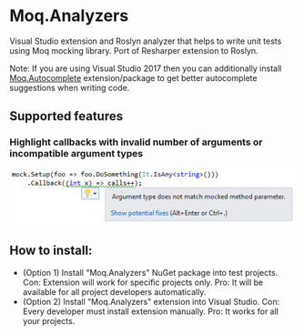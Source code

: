# Moq.Analyzers

Visual Studio extension and Roslyn analyzer that helps to write unit tests using Moq mocking library. Port of Resharper extension to Roslyn.

Note: If you are using Visual Studio 2017 then you can additionally install [Moq.Autocomplete](https://github.com/Litee/moq.autocomplete) extension/package to get better autocomplete suggestions when writing code.

## Supported features

### Highlight callbacks with invalid number of arguments or incompatible argument types 
 
![](https://github.com/Litee/moq.analyzers/blob/master/media/highlight-incompatible-callbacks.png) 

## How to install:

* (Option 1) Install "Moq.Analyzers" NuGet package into test projects. Con: Extension will work for specific projects only. Pro: It will be available for all project developers automatically.
* (Option 2) Install "Moq.Analyzers" extension into Visual Studio. Con: Every developer must install extension manually. Pro: It works for all your projects.
